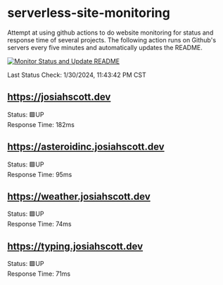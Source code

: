 # serverless-site-monitoring
Attempt at using github actions to do website monitoring for status and response time of several projects. The following action runs on Github's servers every five minutes and automatically updates the README.  

[![Monitor Status and Update README](https://github.com/JosiahSco/serverless-site-monitoring/actions/workflows/monitor.yaml/badge.svg)](https://github.com/JosiahSco/serverless-site-monitoring/actions/workflows/monitor.yaml)

Last Status Check: 1/30/2024, 11:43:42 PM CST

## https://josiahscott.dev
Status: 🟩UP  
Response Time: 182ms

## https://asteroidinc.josiahscott.dev
Status: 🟩UP  
Response Time: 95ms

## https://weather.josiahscott.dev
Status: 🟩UP  
Response Time: 74ms

## https://typing.josiahscott.dev
Status: 🟩UP  
Response Time: 71ms

